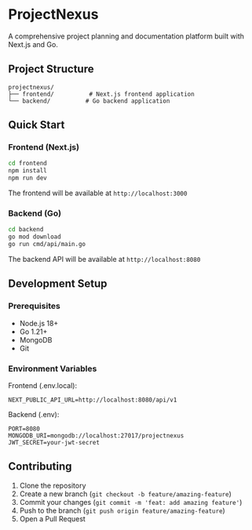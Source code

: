 # ProjectNexus

A comprehensive project planning and documentation platform built with Next.js and Go.

## Project Structure

```
projectnexus/
├── frontend/          # Next.js frontend application
└── backend/          # Go backend application
```

## Quick Start

### Frontend (Next.js)

```bash
cd frontend
npm install
npm run dev
```

The frontend will be available at `http://localhost:3000`

### Backend (Go)

```bash
cd backend
go mod download
go run cmd/api/main.go
```

The backend API will be available at `http://localhost:8080`

## Development Setup

### Prerequisites

- Node.js 18+
- Go 1.21+
- MongoDB
- Git

### Environment Variables

Frontend (.env.local):
```env
NEXT_PUBLIC_API_URL=http://localhost:8080/api/v1
```

Backend (.env):
```env
PORT=8080
MONGODB_URI=mongodb://localhost:27017/projectnexus
JWT_SECRET=your-jwt-secret
```

## Contributing

1. Clone the repository
2. Create a new branch (`git checkout -b feature/amazing-feature`)
3. Commit your changes (`git commit -m 'feat: add amazing feature'`)
4. Push to the branch (`git push origin feature/amazing-feature`)
5. Open a Pull Request
